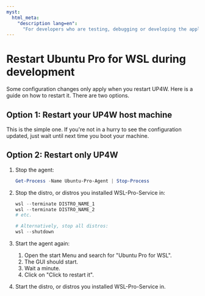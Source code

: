 ```yaml
---
myst:
  html_meta:
    "description lang=en":
      "For developers who are testing, debugging or developing the application."
---
```


# Restart Ubuntu Pro for WSL during development


Some configuration changes only apply when you restart UP4W. Here is a guide on how to restart it. There are two options.

## Option 1: Restart your UP4W host machine

This is the simple one. If you're not in a hurry to see the configuration updated, just wait until next time you boot your machine.

## Option 2: Restart only UP4W

1. Stop the agent:

    ```powershell
    Get-Process -Name Ubuntu-Pro-Agent | Stop-Process
    ```

2. Stop the distro, or distros you installed WSL-Pro-Service in:

    ```powershell
    wsl --terminate DISTRO_NAME_1
    wsl --terminate DISTRO_NAME_2
    # etc.

    # Alternatively, stop all distros:
    wsl --shutdown
    ```

7. Start the agent again:
    1. Open the start Menu and search for "Ubuntu Pro for WSL".
    2. The GUI should start.
    3. Wait a minute.
    4. Click on "Click to restart it".
8. Start the distro, or distros you installed WSL-Pro-Service in.
